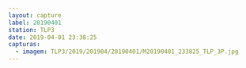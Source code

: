 ```yaml
---
layout: capture
label: 20190401
station: TLP3
date: 2019-04-01 23:38:25
capturas:
  - imagem: TLP3/2019/201904/20190401/M20190401_233825_TLP_3P.jpg
---
```

